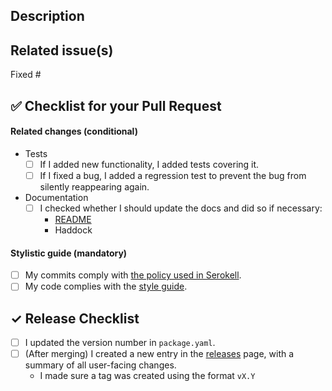 ## Description

<!--
Describes the nature of your changes. If they are substantial, you should
further subdivide this into a section describing the problem you are solving and
another describing your solution.
-->

## Related issue(s)

Fixed #

<!--
Short description of how the PR relates to the issue, including an issue link.
For example:

- Fixed #100500 by adding lenses to exported items

Write 'None' if there are no related issues (which is discouraged).

If this PR does not fully resolve the linked issue and is not meant to close it,
replace `Fixed #` with `Fixed part of #`.
-->


## :white_check_mark: Checklist for your Pull Request

<!--
Ideally a PR has all of the checkmarks set.

If something in this list is irrelevant to your PR, you should still set this
checkmark indicating that you are sure it is dealt with (be that by irrelevance).

If you don't set a checkmark (e. g. don't add a test for new functionality),
you must be able to justify that.
-->

#### Related changes (conditional)

- Tests
  - [ ] If I added new functionality, I added tests covering it.
  - [ ] If I fixed a bug, I added a regression test to prevent the bug from
        silently reappearing again.

- Documentation
  - [ ] I checked whether I should update the docs and did so if necessary:
    - [README](../tree/master/README.md)
    - Haddock


#### Stylistic guide (mandatory)

- [ ] My commits comply with [the policy used in Serokell](https://www.notion.so/serokell/Where-and-how-to-commit-your-work-58f8973a4b3142c8abbd2e6fd5b3a08e).
- [ ] My code complies with the [style guide](../tree/master/docs/code-style.md).

## ✓ Release Checklist

- [ ] I updated the version number in `package.yaml`.
- [ ] (After merging) I created a new entry in the [releases](https://github.com/serokell/tzbot/releases) page,
      with a summary of all user-facing changes.
    *  I made sure a tag was created using the format `vX.Y`
